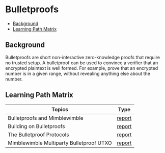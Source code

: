 # Bulletproofs

- [Background](#background)
- [Learning Path Matrix](#learning-path-matrix)

## Background

Bulletproofs are short non-interactive zero-knowledge proofs that require no trusted setup. A bulletproof can be used to convince a verifier that an encrypted plaintext is well formed. For example, prove that an encrypted number is in a given range, without revealing anything else about the number.

## Learning Path Matrix 

| Topics                                   |                             Type                             |
| ---------------------------------------- | :----------------------------------------------------------: |
| Bulletproofs and Mimblewimble            | <div class="wrap_int">[report](/cryptography/bulletproofs-and-mimblewimble/MainReport.md)</div> |
| Building on Bulletproofs                 | <div class="wrap_int">[report](/cryptography/building-on-bulletproofs/link.md)</div> |
| The Bulletproof Protocols                | <div class="wrap_adv">[report](/cryptography/bulletproofs-protocols/MainReport.md)</div> |
| Mimblewimble Multiparty Bulletproof UTXO | <div class="wrap_adv">[report](/protocols/mimblewimble-mp-bp-utxo/MainReport.md)</div> |


